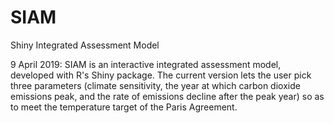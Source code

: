# SIAM
Shiny Integrated Assessment Model

9 April 2019: SIAM is an interactive integrated assessment model, developed with R's Shiny package.
The current version lets the user pick three parameters (climate sensitivity, the year at which carbon dioxide emissions peak,
and the rate of emissions decline after the peak year) so as to meet the temperature target of the Paris Agreement.
